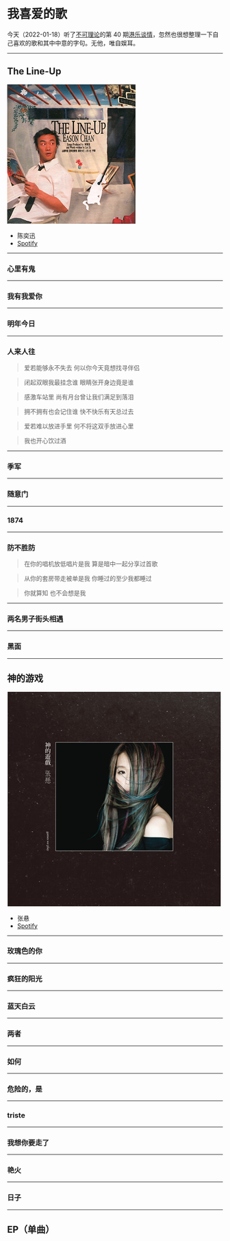 # 我喜爱的歌

今天（2022-01-18）听了[不可理论](https://bukelilun.com)的第 40 期[港乐谈情](https://bukelilun.com/episodes/40)，忽然也很想整理一下自己喜欢的歌和其中中意的字句。无他，唯自娱耳。

---

## The Line-Up

![cover](attachments/2002EasonTheLineup.jpeg)

* 陈奕迅
* [Spotify](https://open.spotify.com/album/1YhlJrqnaO8Ks2AwvOuVgE)

----

### 心里有鬼

----

### 我有我爱你

----

### 明年今日

----

### 人来人往

> 爱若能够永不失去
> 何以你今天竟想找寻伴侣

> 闭起双眼我最挂念谁
> 眼睛张开身边竟是谁

> 感激车站里
> 尚有月台曾让我们满足到落泪

> 拥不拥有也会记住谁
> 快不快乐有天总过去

> 爱若难以放进手里
> 何不将这双手放进心里

> 我也开心饮过酒

----

### 季军

----

### 随意门

----

### 1874

----

### 防不胜防

> 在你的唱机放低唱片是我
> 算是暗中一起分享过首歌

> 从你的套房带走被单是我
> 你睡过的至少我都睡过

> 你就算知
> 也不会想是我

----

### 两名男子街头相遇

----

### 黑面

---

## 神的游戏

![cover](attachments/games-we-play.jpeg)

* 张悬
* [Spotify](https://open.spotify.com/album/6ZOZeusLIlHMy52JxwsWhY)

----

### 玫瑰色的你

----

### 疯狂的阳光

----

### 蓝天白云

----

### 两者

----

### 如何

----

### 危险的，是

----

### triste

----

### 我想你要走了

----

### 艳火

----

### 日子

---

## EP（单曲）
